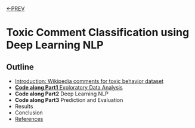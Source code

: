 [<-PREV ](../project.md)

# Toxic Comment Classification using Deep Learning NLP

## Outline
- [Introduction: Wikipedia comments for toxic behavior dataset](intro.md)
- [**Code along Part1** Exploratory Data Analysis](toxiccomment-part1.md) 
- **Code along Part2** Deep Learning NLP
- **Code along Part3** Prediction and Evaluation
- Results
- Conclusion
- [References](references.md)

